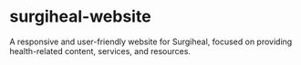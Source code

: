 # surgiheal-website
A responsive and user-friendly website for Surgiheal, focused on providing health-related content, services, and resources.
